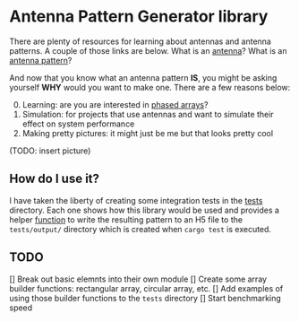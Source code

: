 # Antenna Pattern Generator library

There are plenty of resources for learning about antennas and antenna
patterns. A couple of those links are below.
What is an [antenna](https://en.wikipedia.org/wiki/Antenna_(radio))?
What is an [antenna pattern](https://en.wikipedia.org/wiki/Radiation_pattern)?

And now that you know what an antenna pattern __IS__, you might be
asking yourself __WHY__ would you want to make one. There are a few
reasons below:

0. Learning: are you are interested in [phased arrays](https://en.wikipedia.org/wiki/Phased_array)?
0. Simulation: for projects that use antennas and want to simulate their effect on system performance
0. Making pretty pictures: it might just be me but that looks pretty cool

(TODO: insert picture)

## How do I use it?

I have taken the liberty of creating some integration tests in the
[tests](tests/) directory. Each one shows how this library would be used
and provides a helper [function](tests/support/mod.rs) to write the
resulting pattern to an H5 file to the `tests/output/` directory which
is created when `cargo test` is executed.


## TODO

[] Break out basic elemnts into their own module
[] Create some array builder functions: rectangular array, circular array, etc.
[] Add examples of using those builder functions to the `tests` directory
[] Start benchmarking speed
